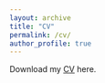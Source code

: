 ```yaml
---
layout: archive
title: "CV"
permalink: /cv/
author_profile: true
---
```

Download my [CV](files/cv_orrenius_JM2425.pdf) here.
